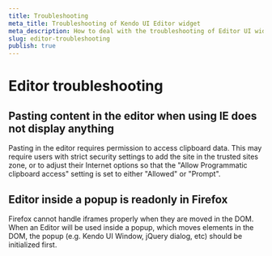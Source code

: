 ```yaml
---
title: Troubleshooting
meta_title: Troubleshooting of Kendo UI Editor widget
meta_description: How to deal with the troubleshooting of Editor UI widget.
slug: editor-troubleshooting
publish: true
---
```


# Editor troubleshooting

## Pasting content in the editor when using IE does not display anything
Pasting in the editor requires permission to access clipboard data. This may require users with strict security settings to add the site in the trusted sites zone, or to adjust their Internet options so that the "Allow Programmatic clipboard access" setting is set to either "Allowed" or "Prompt".

## Editor inside a popup is readonly in Firefox
Firefox cannot handle iframes properly when they are moved in the DOM. When an Editor will be used inside a popup, which moves elements in the DOM, the popup (e.g. Kendo UI Window, jQuery dialog, etc) should be initialized first.
